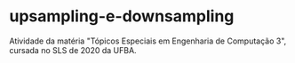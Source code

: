 # upsampling-e-downsampling
Atividade da matéria "Tópicos Especiais em Engenharia de Computação 3", cursada no SLS de 2020 da UFBA.
